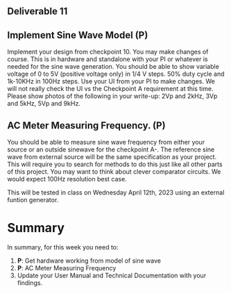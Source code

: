 ## Deliverable 11

## Implement Sine Wave Model (P)
Implement your design from checkpoint 10.  You may make changes of course.  This is in hardware and standalone with your PI or whatever is needed for the sine wave generation.
You should be able to show variable voltage of 0 to 5V (positive voltage only) in 1/4 V steps. 50% duty cycle and 1k-10KHz in 100Hz steps.
Use your UI from your PI to make changes.  We will not really check the UI vs the Checkpoint A requirement at this time.
Please show photos of the following in your write-up: 2Vp and 2kHz, 3Vp and 5kHz, 5Vp and 9kHz.

## AC Meter Measuring Frequency. (P)
You should be able to measure sine wave frequency from either your source or an outside sinewave for the checkpoint A-.  The reference sine wave from external source will be the same specification as your project.  This will require you to search for methods to do this just like all other parts of this project.  You may want to think about clever comparator circuits.   We would expect 100Hz resolution best case.

This will be tested in class on Wednesday April 12th, 2023 using an external funtion generator.



# Summary

In summary, for this week you need to:

1. **P**: Get hardware working from model of sine wave
2. **P**: AC Meter Measuring Frequency
3. Update your User Manual and Technical Documentation with your findings.
